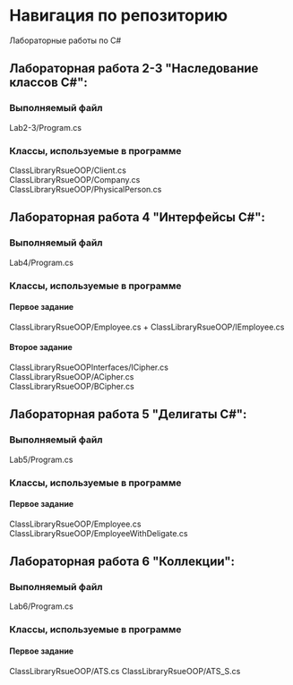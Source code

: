 # Навигация по репозиторию
Лабораторные работы по C#  

## Лабораторная работа 2-3 "Наследование классов C#":
### Выполняемый файл 
Lab2-3/Program.cs 
### Классы, используемые в программе
ClassLibraryRsueOOP/Client.cs  
ClassLibraryRsueOOP/Company.cs  
ClassLibraryRsueOOP/PhysicalPerson.cs  
  
  
## Лабораторная работа 4 "Интерфейсы C#":
### Выполняемый файл 
Lab4/Program.cs  
### Классы, используемые в программе
#### Первое задание
ClassLibraryRsueOOP/Employee.cs + ClassLibraryRsueOOP/IEmployee.cs  
  
#### Второе задание
ClassLibraryRsueOOPInterfaces/ICipher.cs  
ClassLibraryRsueOOP/ACipher.cs  
ClassLibraryRsueOOP/BCipher.cs  

## Лабораторная работа 5 "Делигаты C#":
### Выполняемый файл 
Lab5/Program.cs  
### Классы, используемые в программе
#### Первое задание
ClassLibraryRsueOOP/Employee.cs
ClassLibraryRsueOOP/EmployeeWithDeligate.cs

## Лабораторная работа 6 "Коллекции":
### Выполняемый файл 
Lab6/Program.cs  
### Классы, используемые в программе
#### Первое задание
ClassLibraryRsueOOP/ATS.cs
ClassLibraryRsueOOP/ATS_S.cs
 
